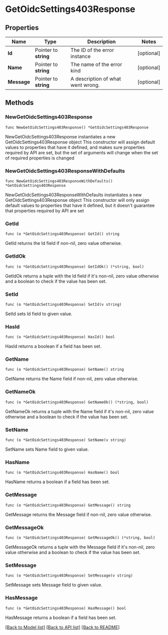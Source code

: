 # GetOidcSettings403Response

## Properties

Name | Type | Description | Notes
------------ | ------------- | ------------- | -------------
**Id** | Pointer to **string** | The ID of the error instance | [optional] 
**Name** | Pointer to **string** | The name of the error kind | [optional] 
**Message** | Pointer to **string** | A description of what went wrong. | [optional] 

## Methods

### NewGetOidcSettings403Response

`func NewGetOidcSettings403Response() *GetOidcSettings403Response`

NewGetOidcSettings403Response instantiates a new GetOidcSettings403Response object
This constructor will assign default values to properties that have it defined,
and makes sure properties required by API are set, but the set of arguments
will change when the set of required properties is changed

### NewGetOidcSettings403ResponseWithDefaults

`func NewGetOidcSettings403ResponseWithDefaults() *GetOidcSettings403Response`

NewGetOidcSettings403ResponseWithDefaults instantiates a new GetOidcSettings403Response object
This constructor will only assign default values to properties that have it defined,
but it doesn't guarantee that properties required by API are set

### GetId

`func (o *GetOidcSettings403Response) GetId() string`

GetId returns the Id field if non-nil, zero value otherwise.

### GetIdOk

`func (o *GetOidcSettings403Response) GetIdOk() (*string, bool)`

GetIdOk returns a tuple with the Id field if it's non-nil, zero value otherwise
and a boolean to check if the value has been set.

### SetId

`func (o *GetOidcSettings403Response) SetId(v string)`

SetId sets Id field to given value.

### HasId

`func (o *GetOidcSettings403Response) HasId() bool`

HasId returns a boolean if a field has been set.

### GetName

`func (o *GetOidcSettings403Response) GetName() string`

GetName returns the Name field if non-nil, zero value otherwise.

### GetNameOk

`func (o *GetOidcSettings403Response) GetNameOk() (*string, bool)`

GetNameOk returns a tuple with the Name field if it's non-nil, zero value otherwise
and a boolean to check if the value has been set.

### SetName

`func (o *GetOidcSettings403Response) SetName(v string)`

SetName sets Name field to given value.

### HasName

`func (o *GetOidcSettings403Response) HasName() bool`

HasName returns a boolean if a field has been set.

### GetMessage

`func (o *GetOidcSettings403Response) GetMessage() string`

GetMessage returns the Message field if non-nil, zero value otherwise.

### GetMessageOk

`func (o *GetOidcSettings403Response) GetMessageOk() (*string, bool)`

GetMessageOk returns a tuple with the Message field if it's non-nil, zero value otherwise
and a boolean to check if the value has been set.

### SetMessage

`func (o *GetOidcSettings403Response) SetMessage(v string)`

SetMessage sets Message field to given value.

### HasMessage

`func (o *GetOidcSettings403Response) HasMessage() bool`

HasMessage returns a boolean if a field has been set.


[[Back to Model list]](../README.md#documentation-for-models) [[Back to API list]](../README.md#documentation-for-api-endpoints) [[Back to README]](../README.md)


